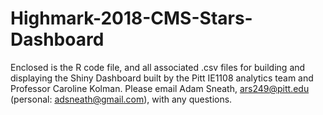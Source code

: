 # Highmark-2018-CMS-Stars-Dashboard
Enclosed is the R code file, and all associated .csv files for building and displaying the Shiny Dashboard built by the Pitt IE1108 analytics team and Professor Caroline Kolman. Please email Adam Sneath, ars249@pitt.edu (personal: adsneath@gmail.com), with any questions.
